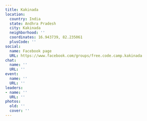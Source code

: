 ```yaml
---
title: Kakinada
location:
  country: India
  state: Andhra Pradesh
  city: Kakinada
  neighborhood: ''
  coordinates: 16.943739, 82.235061
  plusCode: ''
social:
  name: Facebook page
  URL: https://www.facebook.com/groups/free.code.camp.kakinada
chat:
  name: ''
  URL: ''
event:
  name: ''
  URL: ''
leaders:
- name: ''
  URL: ''
photos:
  old: ''
  cover: ''
---
```

